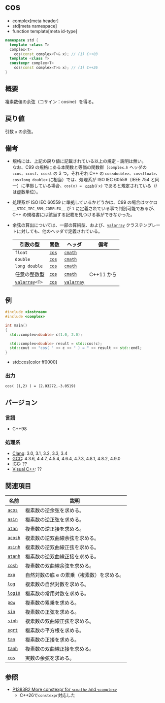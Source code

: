 # cos
* complex[meta header]
* std[meta namespace]
* function template[meta id-type]

```cpp
namespace std {
  template <class T>
  complex<T>
    cos(const complex<T>& x); // (1) C++03
  template <class T>
  constexpr complex<T>
    cos(const complex<T>& x); // (1) C++26
}
```

## 概要
複素数値の余弦（コサイン：cosine）を得る。


## 戻り値
引数 `x` の余弦。


## 備考
- 規格には、上記の戻り値に記載されている以上の規定・説明は無い。  
	なお、C99 の規格にある本関数と等価の関数群（`complex.h` ヘッダの `ccos`、`ccosf`、`ccosl` の 3 つ。それぞれ C++ の `cos<double>`、`cos<float>`、`cos<long double>` に相当）では、処理系が ISO IEC 60559（IEEE 754 と同一）に準拠している場合、`cos(x) = ` [`cosh`](cosh.md)`(`*i* `x)` であると規定されている（*i* は虚数単位）。
- 処理系が ISO IEC 60559 に準拠しているかどうかは、C99 の場合はマクロ `__STDC_IEC_559_COMPLEX__` が `1` に定義されている事で判別可能であるが、C++ の規格書には該当する記載を見つける事ができなかった。
- 余弦の算出については、一部の算術型、および、[`valarray`](/reference/valarray.md) クラステンプレートに対しても、他のヘッダで定義されている。

	| 引数の型                                  | 関数                                         | ヘッダ                               | 備考       |
	|-------------------------------------------|----------------------------------------------|--------------------------------------|------------|
	| `float`                                   | [`cos`](/reference/cmath/cos.md)             | [`cmath`](/reference/cmath.md)       |            |
	| `double`                                  | [`cos`](/reference/cmath/cos.md)             | [`cmath`](/reference/cmath.md)       |            |
	| `long double`                             | [`cos`](/reference/cmath/cos.md)             | [`cmath`](/reference/cmath.md)       |            |
	| 任意の整数型                              | [`cos`](/reference/cmath/cos.md)             | [`cmath`](/reference/cmath.md)       | C++11 から |
	| [`valarray`](/reference/valarray.md)`<T>` | [`cos`](/reference/valarray/valarray/cos.md) | [`valarray`](/reference/valarray.md) |            |


## 例
```cpp example
#include <iostream>
#include <complex>

int main()
{
  std::complex<double> c(1.0, 2.0);

  std::complex<double> result = std::cos(c);
  std::cout << "cos( " << c << " ) = " << result << std::endl;
}
```
* std::cos[color ff0000]

### 出力
```
cos( (1,2) ) = (2.03272,-3.0519)
```


## バージョン
### 言語
- C++98

### 処理系
- [Clang](/implementation.md#clang): 3.0, 3.1, 3.2, 3.3, 3.4
- [GCC](/implementation.md#gcc): 4.3.6, 4.4.7, 4.5.4, 4.6.4, 4.7.3, 4.8.1, 4.8.2, 4.9.0
- [ICC](/implementation.md#icc): ??
- [Visual C++](/implementation.md#visual_cpp): ??


## 関連項目
| 名前                               | 説明                                      |
|------------------------------------|-------------------------------------------|
| [`acos`](acos.md)                  | 複素数の逆余弦を求める。                  |
| [`asin`](asin.md)                  | 複素数の逆正弦を求める。                  |
| [`atan`](atan.md)                  | 複素数の逆正接を求める。                  |
| [`acosh`](acosh.md)                | 複素数の逆双曲線余弦を求める。            |
| [`asinh`](asinh.md)                | 複素数の逆双曲線正弦を求める。            |
| [`atanh`](atanh.md)                | 複素数の逆双曲線正接を求める。            |
| [`cosh`](cosh.md)                  | 複素数の双曲線余弦を求める。              |
| [`exp`](exp.md)                    | 自然対数の底 e の累乗（複素数）を求める。 |
| [`log`](log.md)                    | 複素数の自然対数を求める。                |
| [`log10`](log10.md)                | 複素数の常用対数を求める。                |
| [`pow`](pow.md)                    | 複素数の累乗を求める。                    |
| [`sin`](sin.md)                    | 複素数の正弦を求める。                    |
| [`sinh`](sinh.md)                  | 複素数の双曲線正弦を求める。              |
| [`sqrt`](sqrt.md)                  | 複素数の平方根を求める。                  |
| [`tan`](tan.md)                    | 複素数の正接を求める。                    |
| [`tanh`](tanh.md)                  | 複素数の双曲線正接を求める。              |
| [`cos`](/reference/cmath/cos.md)   | 実数の余弦を求める。                      |


## 参照
- [P1383R2 More constexpr for `<cmath>` and `<complex>`](https://open-std.org/jtc1/sc22/wg21/docs/papers/2023/p1383r2.pdf)
    - C++26で`constexpr`対応した
